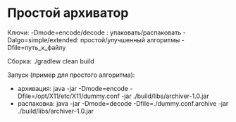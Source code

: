 # Простой архиватор

Ключи:
-Dmode=encode/decode : упаковать/распаковать
-Dalgo=simple/extended: простой/улучшенный алгоритмы
-Dfile=путь_к_файлу

Сборка:
    ./gradlew clean build
    
Запуск (пример для простого алгоритма):
- архивация: java -jar -Dmode=encode -Dfile=/opt/X11/etc/X11/dummy.conf -jar ./build/libs/archiver-1.0.jar
- распаковка: java -jar -Dmode=decode -Dfile=./dummy.conf.archive -jar ./build/libs/archiver-1.0.jar

